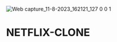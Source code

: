 ![Web capture_11-8-2023_162121_127 0 0 1](https://github.com/JEEVANAND2612/NETFLIX-CLONE/assets/142011967/a4db2a0c-1c07-4804-a16a-bf8022420239)
# NETFLIX-CLONE
